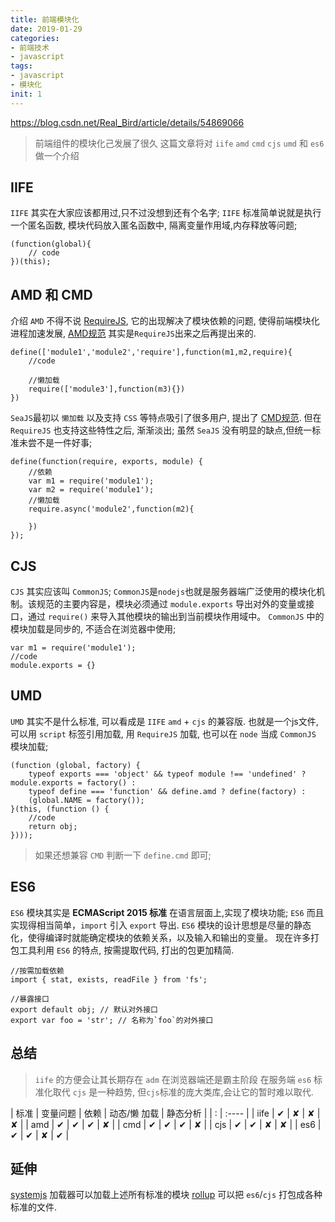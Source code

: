 ```yaml
---
title: 前端模块化
date: 2019-01-29
categories: 
- 前端技术
- javascript
tags: 
- javascript
- 模块化
init: 1
---
```


<https://blog.csdn.net/Real_Bird/article/details/54869066>

> 前端组件的模块化己发展了很久 这篇文章将对 `iife` `amd` `cmd` `cjs` `umd` 和 `es6` 做一个介绍

## IIFE

`IIFE` 其实在大家应该都用过,只不过没想到还有个名字;
`IIFE` 标准简单说就是执行一个匿名函数, 模块代码放入匿名函数中, 隔离变量作用域,内存释放等问题;

```
(function(global){
    // code
})(this);
```



## AMD 和 CMD

介绍 `AMD` 不得不说 [RequireJS](http://requirejs.org/), 它的出现解决了模块依赖的问题, 使得前端模块化进程加速发展, [AMD规范](https://github.com/amdjs/amdjs-api/wiki/AMD-(%E4%B8%AD%E6%96%87%E7%89%88)) 其实是`RequireJS`出来之后再提出来的.

```
define(['module1','module2','require'],function(m1,m2,require){
    //code

    //懒加载
    require(['module3'],function(m3){})
})
```

`SeaJS`最初以 `懒加载` 以及支持 `CSS` 等特点吸引了很多用户, 提出了 [CMD规范](https://github.com/cmdjs/specification/blob/master/draft/module.md). 但在 `RequireJS` 也支持这些特性之后, 渐渐淡出;
虽然 `SeaJS` 没有明显的缺点,但统一标准未尝不是一件好事;

```
define(function(require, exports, module) {
    //依赖
    var m1 = require('module1');
    var m2 = require('module1');
    //懒加载
    require.async('module2',function(m2){

    })
});
```

## CJS

`CJS` 其实应该叫 `CommonJS`;
`CommonJS`是`nodejs`也就是服务器端广泛使用的模块化机制。该规范的主要内容是，模块必须通过 `module.exports` 导出对外的变量或接口，通过 `require()` 来导入其他模块的输出到当前模块作用域中。
`CommonJS` 中的模块加载是同步的, 不适合在浏览器中使用;

```
var m1 = require('module1');
//code
module.exports = {}
```

## UMD

`UMD` 其实不是什么标准, 可以看成是 `IIFE` `amd` + `cjs` 的兼容版.
也就是一个js文件, 可以用 `script` 标签引用加载, 用 `RequireJS` 加载, 也可以在 `node` 当成 `CommonJS` 模块加载;

```
(function (global, factory) {
	typeof exports === 'object' && typeof module !== 'undefined' ? module.exports = factory() :
	typeof define === 'function' && define.amd ? define(factory) :
	(global.NAME = factory());
}(this, (function () {
    //code
    return obj;
})));
```



> 如果还想兼容 `CMD` 判断一下 `define.cmd` 即可;

## ES6

`ES6` 模块其实是 **ECMAScript 2015 标准** 在语言层面上,实现了模块功能;
`ES6` 而且实现得相当简单，`import` 引入 `export` 导出.
`ES6` 模块的设计思想是尽量的静态化，使得编译时就能确定模块的依赖关系，以及输入和输出的变量。
现在许多打包工具利用 `ES6` 的特点, 按需提取代码, 打出的包更加精简.

```
//按需加载依赖
import { stat, exists, readFile } from 'fs';

//暴露接口
export default obj; // 默认对外接口
export var foo = 'str'; // 名称为`foo`的对外接口
```



## 总结

> `iife` 的方便会让其长期存在
> `adm` 在浏览器端还是霸主阶段
> 在服务端 `es6` 标准化取代 `cjs` 是一种趋势, 但`cjs`标准的庞大类库,会让它的暂时难以取代.

| 标准 | 变量问题 | 依赖 | 动态/懒 加载 | 静态分析 |
| : | :---- |
| iife | ✔        | ✘    | ✘            | ✘        |
| amd  | ✔        | ✔    | ✔            | ✘        |
| cmd  | ✔        | ✔    | ✔            | ✘        |
| cjs  | ✔        | ✔    | ✘            | ✘        |
| es6  | ✔        | ✔    | ✘            | ✔        |

## 延伸

[systemjs](https://github.com/systemjs/systemjs) 加载器可以加载上述所有标准的模块
[rollup](https://github.com/rollup/rollup) 可以把 `es6`/`cjs` 打包成各种标准的文件.